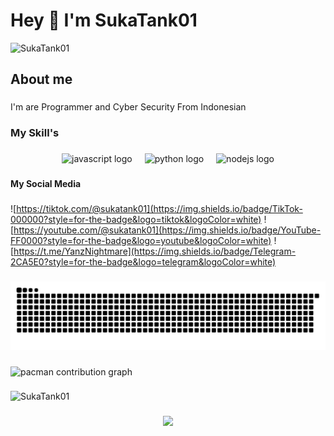 <h1 align="left">Hey 👋 I'm SukaTank01</h1>

![SukaTank01](video/kurumi.gif)

<h2 align="left">About me</h2>

###

<p align="left">I'm are Programmer and Cyber Security From Indonesian</p>

###

<h3 align="left">My Skill's</h3>

###

<div align="center">
  <img src="https://cdn.jsdelivr.net/gh/devicons/devicon/icons/javascript/javascript-original.svg" height="40" alt="javascript logo"  />
  <img width="12" />
  <img src="https://cdn.jsdelivr.net/gh/devicons/devicon/icons/python/python-original.svg" height="40" alt="python logo"  />
  <img width="12" />
  <img src="https://cdn.jsdelivr.net/gh/devicons/devicon/icons/nodejs/nodejs-original.svg" height="40" alt="nodejs logo"  />
</div>

###

<h4 align="left">My Social Media</h4>

###

![https://tiktok.com/@sukatank01](https://img.shields.io/badge/TikTok-000000?style=for-the-badge&logo=tiktok&logoColor=white) ![https://youtube.com/@sukatank01](https://img.shields.io/badge/YouTube-FF0000?style=for-the-badge&logo=youtube&logoColor=white) ![https://t.me/YanzNightmare](https://img.shields.io/badge/Telegram-2CA5E0?style=for-the-badge&logo=telegram&logoColor=white)

###

<img src="https://raw.githubusercontent.com/SukaTank01/SukaTank01/output/snake.svg" alt="Snake animation" />

###

<picture>
  <source media="(prefers-color-scheme: dark)" srcset="https://raw.githubusercontent.com/SukaTank01/SukaTank01/output/pacman-contribution-graph-dark.svg">
  <source media="(prefers-color-scheme: light)" srcset="https://raw.githubusercontent.com/SukaTank01/SukaTank01/output/pacman-contribution-graph.svg">
  <img alt="pacman contribution graph" src="https://raw.githubusercontent.com/SukaTank01/SukaTank01/output/pacman-contribution-graph.svg">
</picture>

###

![SukaTank01](https://spotify-recently-played-readme.vercel.app/api?user=31i3lo4wxhmbxab6qwaj3vaerf3y&count={count})

###

<div align="center">
  <img src="https://profile-counter.glitch.me/SukaTank01/count.svg?"  />
</div>

###
